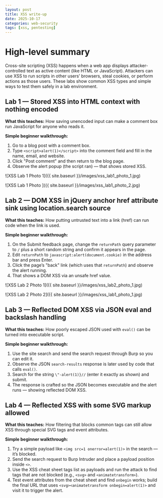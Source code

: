 ```yaml
---
layout: post
title: XSS write-up
date: 2025-10-17
categories: web-security
tags: [xss, pentesting]
---
```

# High-level summary
Cross-site scripting (XSS) happens when a web app displays attacker-controlled text as active content (like HTML or JavaScript). Attackers can use XSS to run scripts in other users’ browsers, steal cookies, or perform actions as those users. These labs show common XSS types and simple ways to test them safely in a lab environment.

## Lab 1 — Stored XSS into HTML context with nothing encoded

**What this teaches:** How saving unencoded input can make a comment box run JavaScript for anyone who reads it.

**Simple beginner walkthrough:**

1. Go to a blog post with a comment box.
2. Type `<script>alert(1)</script>` into the comment field and fill in the name, email, and website.
3. Click "Post comment" and then return to the blog page.
4. Observe the alert popup (the script ran) — that shows stored XSS.

![XSS Lab 1 Photo 1]({{ site.baseurl }}/images/xss_lab1_photo_1.jpg)

![XSS Lab 1 Photo ]({{ site.baseurl }}/images/xss_lab1_photo_2.jpg)

## Lab 2 — DOM XSS in jQuery anchor href attribute sink using location.search source

**What this teaches:** How putting untrusted text into a link (href) can run code when the link is used.

**Simple beginner walkthrough:**

1. On the Submit feedback page, change the `returnPath` query parameter to `/` plus a short random string and confirm it appears in the page.
2. Edit `returnPath` to `javascript:alert(document.cookie)` in the address bar and press Enter.
3. Click the page’s "back" link (which uses that `returnPath`) and observe the alert running.
4. That shows a DOM XSS via an unsafe href value.

![XSS Lab 2 Photo 1]({{ site.baseurl }}/images/xss_lab2_photo_1.jpg)

![XSS Lab 2 Photo 2]({{ site.baseurl }}/images/xss_lab1_photo_1.jpg)


## Lab 3 — Reflected DOM XSS via JSON eval and backslash handling

**What this teaches:** How poorly escaped JSON used with `eval()` can be turned into executable script.

**Simple beginner walkthrough:**

1. Use the site search and send the search request through Burp so you can edit it.
2. Observe the JSON `search-results` response is later used by code that calls `eval()`.
3. Search for the string `\"-alert(1)}//` (enter it exactly as shown) and submit.
4. The response is crafted so the JSON becomes executable and the alert runs — showing reflected DOM XSS.


## Lab 4 — Reflected XSS with some SVG markup allowed

**What this teaches:** How filtering that blocks common tags can still allow XSS through special SVG tags and event attributes.

**Simple beginner walkthrough:**

1. Try a simple payload like `<img src=1 onerror=alert(1)>` in the search — it’s blocked.
2. Send the search request to Burp Intruder and place a payload position inside `<>`.
3. Use the XSS cheat sheet tags list as payloads and run the attack to find tags that are not blocked (e.g., `<svg>` and `<animatetransform>`).
4. Test event attributes from the cheat sheet and find `onbegin` works; build the final URL that uses `<svg><animatetransform onbegin=alert(1)>` and visit it to trigger the alert.

